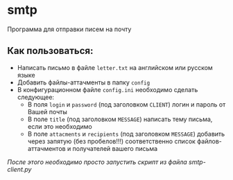 # smtp
Программа для отправки писем на почту

## Как пользоваться:
 * Написать письмо в файле `letter.txt` на английском или русском языке
 * Добавить файлы-аттачменты в папку `config`
 * В конфигурационном файле `config.ini` необходимо сделать следующее:
    * В поля `login` и `password` (под заголовком `CLIENT`) логин и пароль от Вашей почты
    * В поле `title` (под заголовком `MESSAGE`) написать тему письма, если это необходимо
    * В поле `attacments` и `recipients` (под заголовком `MESSAGE`) добавить через запятую (без пробелов!!!) соответственно список файлов-аттачментов и получателей вашего письма

*После этого необходимо просто запустить скрипт из файла smtp-client.py*
